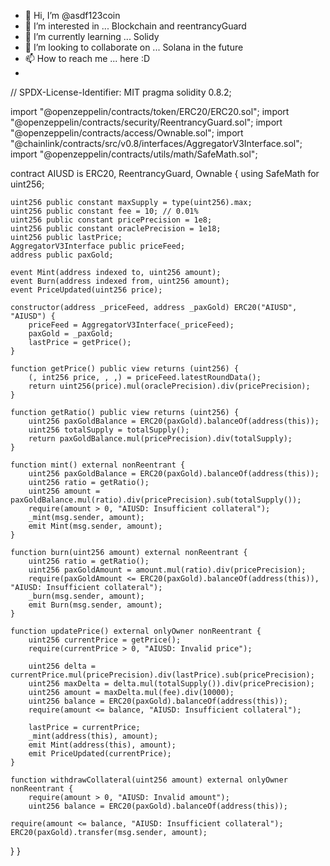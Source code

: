 - 👋 Hi, I’m @asdf123coin
- 👀 I’m interested in ... Blockchain and reentrancyGuard
- 🌱 I’m currently learning ... Solidy
- 💞️ I’m looking to collaborate on ... Solana in the future
- 📫 How to reach me ... here :D
- 

// SPDX-License-Identifier: MIT
pragma solidity 0.8.2;

import "@openzeppelin/contracts/token/ERC20/ERC20.sol";
import "@openzeppelin/contracts/security/ReentrancyGuard.sol";
import "@openzeppelin/contracts/access/Ownable.sol";
import "@chainlink/contracts/src/v0.8/interfaces/AggregatorV3Interface.sol";
import "@openzeppelin/contracts/utils/math/SafeMath.sol";

contract AIUSD is ERC20, ReentrancyGuard, Ownable {
    using SafeMath for uint256;

    uint256 public constant maxSupply = type(uint256).max;
    uint256 public constant fee = 10; // 0.01%
    uint256 public constant pricePrecision = 1e8;
    uint256 public constant oraclePrecision = 1e18;
    uint256 public lastPrice;
    AggregatorV3Interface public priceFeed;
    address public paxGold;

    event Mint(address indexed to, uint256 amount);
    event Burn(address indexed from, uint256 amount);
    event PriceUpdated(uint256 price);

    constructor(address _priceFeed, address _paxGold) ERC20("AIUSD", "AIUSD") {
        priceFeed = AggregatorV3Interface(_priceFeed);
        paxGold = _paxGold;
        lastPrice = getPrice();
    }

    function getPrice() public view returns (uint256) {
        (, int256 price, , ,) = priceFeed.latestRoundData();
        return uint256(price).mul(oraclePrecision).div(pricePrecision);
    }

    function getRatio() public view returns (uint256) {
        uint256 paxGoldBalance = ERC20(paxGold).balanceOf(address(this));
        uint256 totalSupply = totalSupply();
        return paxGoldBalance.mul(pricePrecision).div(totalSupply);
    }

    function mint() external nonReentrant {
        uint256 paxGoldBalance = ERC20(paxGold).balanceOf(address(this));
        uint256 ratio = getRatio();
        uint256 amount = paxGoldBalance.mul(ratio).div(pricePrecision).sub(totalSupply());
        require(amount > 0, "AIUSD: Insufficient collateral");
        _mint(msg.sender, amount);
        emit Mint(msg.sender, amount);
    }

    function burn(uint256 amount) external nonReentrant {
        uint256 ratio = getRatio();
        uint256 paxGoldAmount = amount.mul(ratio).div(pricePrecision);
        require(paxGoldAmount <= ERC20(paxGold).balanceOf(address(this)), "AIUSD: Insufficient collateral");
        _burn(msg.sender, amount);
        emit Burn(msg.sender, amount);
    }

    function updatePrice() external onlyOwner nonReentrant {
        uint256 currentPrice = getPrice();
        require(currentPrice > 0, "AIUSD: Invalid price");

        uint256 delta = currentPrice.mul(pricePrecision).div(lastPrice).sub(pricePrecision);
        uint256 maxDelta = delta.mul(totalSupply()).div(pricePrecision);
        uint256 amount = maxDelta.mul(fee).div(10000);
        uint256 balance = ERC20(paxGold).balanceOf(address(this));
        require(amount <= balance, "AIUSD: Insufficient collateral");

        lastPrice = currentPrice;
        _mint(address(this), amount);
        emit Mint(address(this), amount);
        emit PriceUpdated(currentPrice);
    }

    function withdrawCollateral(uint256 amount) external onlyOwner nonReentrant {
        require(amount > 0, "AIUSD: Invalid amount");
        uint256 balance = ERC20(paxGold).balanceOf(address(this));

    require(amount <= balance, "AIUSD: Insufficient collateral");
    ERC20(paxGold).transfer(msg.sender, amount);
  }
}
